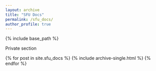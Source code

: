 ```yaml
---
layout: archive
title: "SFU Docs"
permalink: /sfu_docs/
author_profile: true
---
```


{% include base_path %}

Private section


{% for post in site.sfu_docs %}
  {% include archive-single.html %}
{% endfor %}

